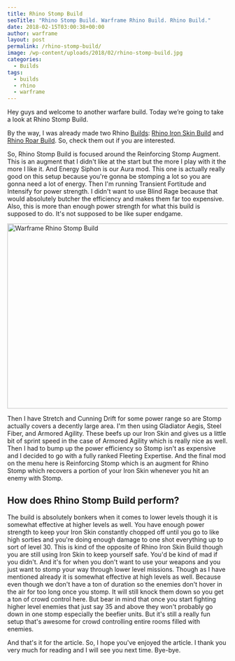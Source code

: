 ```yaml
---
title: Rhino Stomp Build
seoTitle: "Rhino Stomp Build. Warframe Rhino Build. Rhino Build."
date: 2018-02-15T03:00:38+00:00
author: warframe
layout: post
permalink: /rhino-stomp-build/
image: /wp-content/uploads/2018/02/rhino-stomp-build.jpg
categories:
  - Builds
tags:
  - builds
  - rhino
  - warframe
---
```

Hey guys and welcome to another warfare build. Today we’re going to take a look at Rhino Stomp Build.<!--more-->

By the way, I was already made two Rhino [Builds](https://warframeblog.com/warframe-builds/): [Rhino Iron Skin Build](https://warframeblog.com/rhino-iron-skin-build/) and [Rhino Roar Build](https://warframeblog.com/rhino-roar-build/). So, check them out if you are interested.

So, Rhino Stomp Build is focused around the Reinforcing Stomp Augment. This is an augment that I didn't like at the start but the more I play with it the more I like it. And Energy Siphon is our Aura mod. This one is actually really good on this setup because you're gonna be stomping a lot so you are gonna need a lot of energy. Then I'm running Transient Fortitude and Intensify for power strength. I didn't want to use Blind Rage because that would absolutely butcher the efficiency and makes them far too expensive. Also, this is more than enough power strength for what this build is supposed to do. It's not supposed to be like super endgame.

<img src="https://warframeblog.com/wp-content/uploads/2018/02/rhino-stomp-build-mods-1024x576.png" title="Rhino Prime Stomp Build" alt="Warframe Rhino Stomp Build" width="750" height="422" class="alignnone size-large wp-image-878" srcset="https://warframeblog.com/wp-content/uploads/2018/02/rhino-stomp-build-mods-1024x576.png 1024w, https://warframeblog.com/wp-content/uploads/2018/02/rhino-stomp-build-mods-300x169.png 300w, https://warframeblog.com/wp-content/uploads/2018/02/rhino-stomp-build-mods-768x432.png 768w" sizes="(max-width: 750px) 100vw, 750px" />

Then I have Stretch and Cunning Drift for some power range so are Stomp actually covers a decently large area. I'm then using Gladiator Aegis, Steel Fiber, and Armored Agility. These beefs up our Iron Skin and gives us a little bit of sprint speed in the case of Armored Agility which is really nice as well. Then I had to bump up the power efficiency so Stomp isn't as expensive and I decided to go with a fully ranked Fleeting Expertise. And the final mod on the menu here is Reinforcing Stomp which is an augment for Rhino Stomp which recovers a portion of your Iron Skin whenever you hit an enemy with Stomp.

## How does Rhino Stomp Build perform?

The build is absolutely bonkers when it comes to lower levels though it is somewhat effective at higher levels as well. You have enough power strength to keep your Iron Skin constantly chopped off until you go to like high sorties and you're doing enough damage to one shot everything up to sort of level 30. This is kind of the opposite of Rhino Iron Skin Build though you are still using Iron Skin to keep yourself safe. You'd be kind of mad if you didn't. And it's for when you don't want to use your weapons and you just want to stomp your way through lower level missions. Though as I have mentioned already it is somewhat effective at high levels as well. Because even though we don't have a ton of duration so the enemies don't hover in the air for too long once you stomp. It will still knock them down so you get a ton of crowd control here. But bear in mind that once you start fighting higher level enemies that just say 35 and above they won't probably go down in one stomp especially the beefier units. But it's still a really fun setup that's awesome for crowd controlling entire rooms filled with enemies.

And that's it for the article. So, I hope you've enjoyed the article. I thank you very much for reading and I will see you next time. Bye-bye.